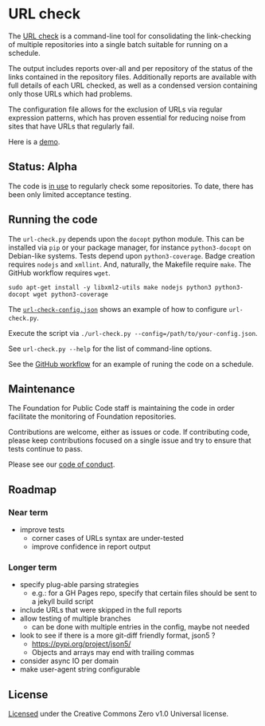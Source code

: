 # URL check

<!-- SPDX-License-Identifier: CC0-1.0 -->
<!-- SPDX-FileCopyrightText: 2023 The Foundation for Public Code <info@publiccode.net> -->

The [URL check](url-check.py) is a command-line tool for consolidating the link-checking of multiple repositories into a single batch suitable for running on a schedule.

The output includes reports over-all and per repository of the status of the links contained in the repository files.
Additionally reports are available with full details of each URL checked, as well as a condensed version containing only those URLs which had problems.

The configuration file allows for the exclusion of URLs via regular expression patterns, which has proven essential for reducing noise from sites that have URLs that regularly fail.

Here is a [demo](https://publiccodenet.github.io/url-check/).

## Status: Alpha

The code is [in use](https://publiccodenet.github.io/publiccodenet-url-check/) to regularly check some repositories.
To date, there has been only limited acceptance testing.

## Running the code

The `url-check.py` depends upon the `docopt` python module.
This can be installed via `pip` or your package manager, for instance `python3-docopt` on Debian-like systems.
Tests depend upon `python3-coverage`.
Badge creation requires `nodejs` and `xmllint`.
And, naturally, the Makefile require `make`.
The GitHub workflow requires `wget`.

```
sudo apt-get install -y libxml2-utils make nodejs python3 python3-docopt wget python3-coverage
```

The [`url-check-config.json`](url-check-config.json) shows an example of how to configure `url-check.py`.

Execute the script via `./url-check.py --config=/path/to/your-config.json`.

See `url-check.py --help` for the list of command-line options.

See the [GitHub workflow](.github/workflows/link-check.yml) for an example of runing the code on a schedule.

## Maintenance

The Foundation for Public Code staff is maintaining the code in order facilitate the monitoring of Foundation repositories.

Contributions are welcome, either as issues or code.
If contributing code, please keep contributions focused on a single issue and try to ensure that tests continue to pass.

Please see our [code of conduct](CODE_OF_CONDUCT.md).

## Roadmap

### Near term

* improve tests
  * corner cases of URLs syntax are under-tested
  * improve confidence in report output

### Longer term

* specify plug-able parsing strategies
  * e.g.: for a GH Pages repo, specify that certain files should be sent to a jekyll build script
* include URLs that were skipped in the full reports
* allow testing of multiple branches
  * can be done with multiple entries in the config, maybe not needed
* look to see if there is a more git-diff friendly format, json5 ?
  * https://pypi.org/project/json5/
  * Objects and arrays may end with trailing commas
* consider async IO per domain
* make user-agent string configurable

## License

[Licensed](COPYING) under the Creative Commons Zero v1.0 Universal license.
